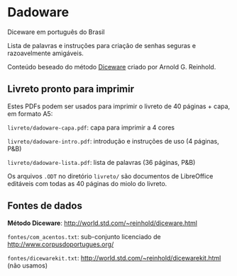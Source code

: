 # Dadoware
Diceware em português do Brasil

Lista de palavras e instruções para criação de senhas seguras e razoavelmente amigáveis.

Conteúdo beseado do método [Diceware](http://world.std.com/~reinhold/diceware.html) criado por Arnold G. Reinhold.

## Livreto pronto para imprimir

Estes PDFs podem ser usados para imprimir o livreto de 40 páginas + capa, em formato A5:

`livreto/dadoware-capa.pdf`: capa para imprimir a 4 cores

`livreto/dadoware-intro.pdf`: introdução e instruções de uso (4 páginas, P&B)

`livreto/dadoware-lista.pdf`: lista de palavras (36 páginas, P&B)

Os arquivos `.ODT` no diretório `livreto/` são documentos de LibreOffice editáveis com todas as 40 páginas do miolo do livreto.


## Fontes de dados

**Método Diceware**: http://world.std.com/~reinhold/diceware.html

`fontes/com_acentos.txt`: sub-conjunto licenciado de http://www.corpusdoportugues.org/

`fontes/dicewarekit.txt`: http://world.std.com/~reinhold/dicewarekit.html (não usamos)
